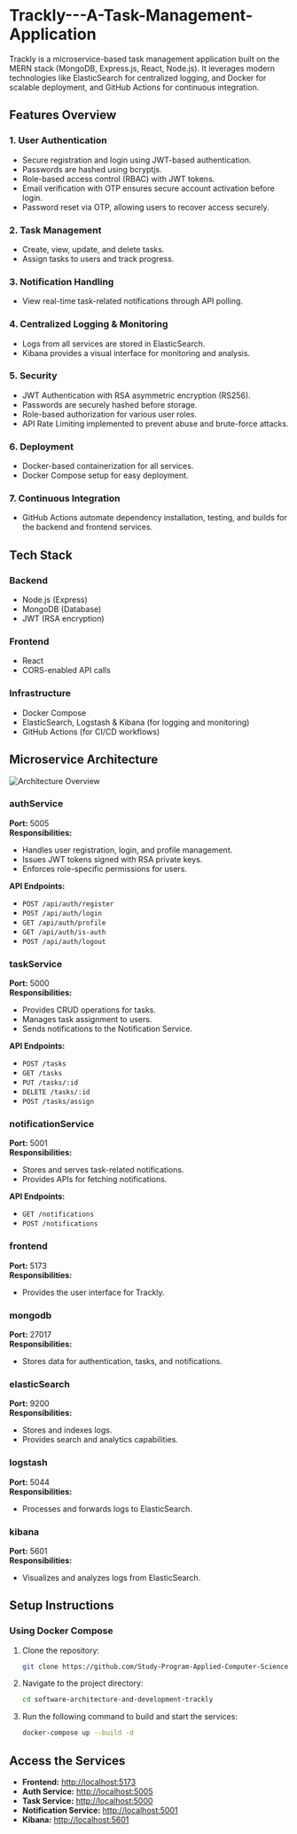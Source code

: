 # Trackly---A-Task-Management-Application
Trackly is a microservice-based task management application built on the MERN stack (MongoDB, Express.js, React, Node.js). It leverages modern technologies like ElasticSearch for centralized logging, and Docker for scalable deployment, and GitHub Actions for continuous integration.

## Features Overview

### 1. User Authentication
- Secure registration and login using JWT-based authentication.
- Passwords are hashed using bcryptjs.
- Role-based access control (RBAC) with JWT tokens.
- Email verification with OTP ensures secure account activation before login.
- Password reset via OTP, allowing users to recover access securely.

### 2. Task Management
- Create, view, update, and delete tasks.
- Assign tasks to users and track progress.

### 3. Notification Handling
- View real-time task-related notifications through API polling.

### 4. Centralized Logging & Monitoring
- Logs from all services are stored in ElasticSearch.
- Kibana provides a visual interface for monitoring and analysis.

### 5. Security
- JWT Authentication with RSA asymmetric encryption (RS256).
- Passwords are securely hashed before storage.
- Role-based authorization for various user roles.
- API Rate Limiting implemented to prevent abuse and brute-force attacks.

### 6. Deployment
- Docker-based containerization for all services.
- Docker Compose setup for easy deployment.

### 7. Continuous Integration
- GitHub Actions automate dependency installation, testing, and builds for the backend and frontend services.

## Tech Stack

### Backend
- Node.js (Express)
- MongoDB (Database)
- JWT (RSA encryption)

### Frontend
- React
- CORS-enabled API calls

### Infrastructure
- Docker Compose
- ElasticSearch, Logstash & Kibana (for logging and monitoring)
- GitHub Actions (for CI/CD workflows)

## Microservice Architecture

![Architecture Overview](assets/images/image.png)

### authService
**Port:** 5005  
**Responsibilities:**
- Handles user registration, login, and profile management.
- Issues JWT tokens signed with RSA private keys.
- Enforces role-specific permissions for users.

**API Endpoints:**
- `POST /api/auth/register`
- `POST /api/auth/login`
- `GET /api/auth/profile`
- `GET /api/auth/is-auth`
- `POST /api/auth/logout`

### taskService
**Port:** 5000  
**Responsibilities:**
- Provides CRUD operations for tasks.
- Manages task assignment to users.
- Sends notifications to the Notification Service.

**API Endpoints:**
- `POST /tasks`
- `GET /tasks`
- `PUT /tasks/:id`
- `DELETE /tasks/:id`
- `POST /tasks/assign`

### notificationService
**Port:** 5001  
**Responsibilities:**
- Stores and serves task-related notifications.
- Provides APIs for fetching notifications.

**API Endpoints:**
- `GET /notifications`
- `POST /notifications`

### frontend
**Port:** 5173  
**Responsibilities:**
- Provides the user interface for Trackly.

### mongodb
**Port:** 27017  
**Responsibilities:**
- Stores data for authentication, tasks, and notifications.

### elasticSearch
**Port:** 9200  
**Responsibilities:**
- Stores and indexes logs.
- Provides search and analytics capabilities.

### logstash
**Port:** 5044  
**Responsibilities:**
- Processes and forwards logs to ElasticSearch.

### kibana
**Port:** 5601  
**Responsibilities:**
- Visualizes and analyzes logs from ElasticSearch.

## Setup Instructions

### Using Docker Compose

1. Clone the repository:
   ```sh
   git clone https://github.com/Study-Program-Applied-Computer-Science/software-architecture-and-development-trackly.git
   ```
2. Navigate to the project directory:
   ```sh
   cd software-architecture-and-development-trackly
   ```
3. Run the following command to build and start the services:
   ```sh
   docker-compose up --build -d
   ```

## Access the Services

- **Frontend:** [http://localhost:5173](http://localhost:5173)
- **Auth Service:** [http://localhost:5005](http://localhost:5005)
- **Task Service:** [http://localhost:5000](http://localhost:5000)
- **Notification Service:** [http://localhost:5001](http://localhost:5001)
- **Kibana:** [http://localhost:5601](http://localhost:5601)
